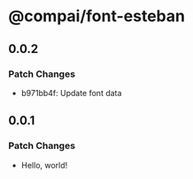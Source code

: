 # @compai/font-esteban

## 0.0.2

### Patch Changes

- b971bb4f: Update font data

## 0.0.1

### Patch Changes

- Hello, world!

